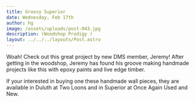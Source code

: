 ```yaml
---
title: Groovy Superior
date: Wednesday, Feb 17th
author: hg
image: /assets/uploads/post-043.jpg
description: (Woodshop Prodigy )
layout: ../../../layouts/Post.astro
---
```


Woah! Check out this great project by new DMS member, Jeremy! After getting in the woodshop, Jeremy has found his groove making handmade projects like this with epoxy paints and live edge timber.

If your interested in buying one these handmade wall pieces, they are available in Duluth at Two Loons and in Superior at Once Again Used and New.
